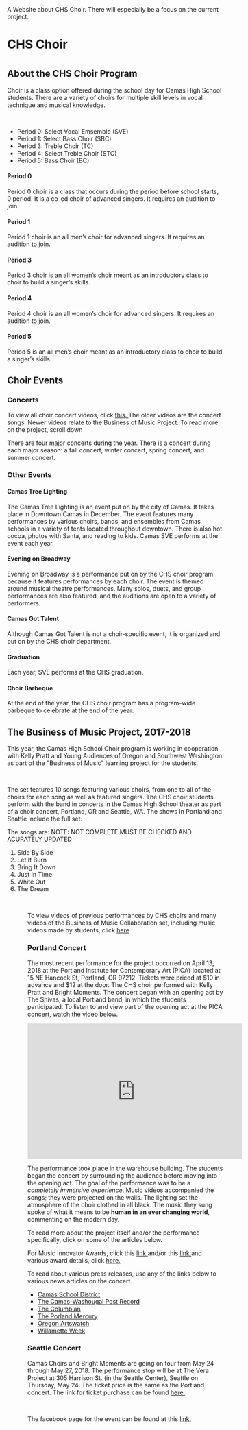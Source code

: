 <!DOCTYPEhtml>
<html>
  <commment> 
    <head> 
    <title>
    CHS Choir.
    </title>
      A Website about CHS Choir. There will especially be a focus on the current project.
    </head> 
  </comment>
  <body>
    
<h1>CHS Choir<h1>
  <h2>About the CHS Choir Program</h2>
    <p> Choir is a class option offered during the school day for Camas High School students. There are a variety of choirs for multiple skill levels in vocal technique and musical knowledge.</p> <br>
    <The choirs offered are:>
      <ul>
        <li> Period 0: Select Vocal Emsemble (SVE)</li>
        <li> Period 1: Select Bass Choir (SBC)</li>
        <li> Period 3: Treble Choir (TC)</li>
        <li> Period 4: Select Treble Choir (STC)</li>
        <li> Period 5: Bass Choir (BC)</li>
      </ul>  
     <h4> Period 0</h4>
      <p>Period 0 choir is a class that occurs during the period before school starts, 0 period. It is a co-ed choir of advanced singers. It requires an audition to join.</p>
    <h4> Period 1</h4>
      <p> Period 1 choir is an all men’s choir for advanced singers. It requires an audition to join.</p>
    <h4> Period 3</h4>
      <p>Period 3 choir is an all women’s choir meant as an introductory class to choir to build a singer’s skills.</p>
    <h4> Period 4</h4>
      <p>Period 4 choir is an all women’s choir for advanced singers. It requires an audition to join.</p>
    <h4> Period 5</h4>
      <p>Period 5 is an all men’s choir meant as an introductory class to choir to build a singer’s skills.</p>
          
  <h2>Choir Events</h2>
    <h3>Concerts</h3>
      <p>To view all choir concert videos, click <a href="https://www.youtube.com/channel/UC6Lb2xV-sxh-MuK6lnI0X3w/videos" target="_blank"> this. </a> The older videos are the concert songs. Newer videos relate to the Business of Music Project. To read more on the project, scroll down </p> 
      <p>There are four major concerts during the year. There is a concert during each major season: a fall concert, winter concert, spring concert, and summer concert.</p>
 <h3>Other Events</h3>
      <h4>Camas Tree Lighting</h4>
        <p>The Camas Tree Lighting is an event put on by the city of Camas. It takes place in Downtown Camas in December. The event features many performances by various choirs, bands, and ensembles from Camas schools in a variety of tents located throughout downtown. There is also hot cocoa, photos with Santa, and reading to kids. Camas SVE performs at the event each year.</p>
      <h4>Evening on Broadway</h4>
        <p>Evening on Broadway is a performance put on by the CHS choir program because it features performances by each choir. The event is themed around musical theatre performances. Many solos, duets, and group performances are also featured, and the auditions are open to a variety of performers.</p>
        <h4>Camas Got Talent</h4>
<p>Although Camas Got Talent is not a choir-specific event, it is organized and put on by the CHS choir department.</p>
        <h4>Graduation</h4>
          <p>Each year, SVE performs at the CHS graduation.</p>
       <h4>Choir Barbeque</h4>
         <p>At the end of the year, the CHS choir program has a program-wide barbeque to celebrate at the end of the year.</p>
         
         
 <h2>The Business of Music Project, 2017-2018</h2>
   <p>This year, the Camas High School Choir program is working in cooperation with Kelly Pratt and Young Audiences of Oregon and Southwest Washington as part of the "Business of Music" learning project for the students.</p> <br>
   <p>The set features 10 songs featuring various choirs, from one to all of the choirs for each song as well as featured singers. The CHS choir students perform with the band in concerts in the Camas High School theater as part of a choir concert, Portland, OR and Seattle, WA. The shows in Portland and Seattle include the full set.</p>   
      <p> The songs are: NOTE: NOT COMPLETE MUST BE CHECKED AND ACURATELY UPDATED</p>
        <ol>
          <li> Side By Side </li>
          <li> Let It Burn </li>
          <li> Bring It Down </li>
          <li> Just In Time </li>
          <li> White Out </li>
          <li> The Dream </li>
        <ol>
        <br>       
   <p>To view videos of previous performances by CHS choirs and many videos of the Business of Music Collaboration set, including music videos made by students, click <a href="https://www.youtube.com/channel/UC6Lb2xV-sxh-MuK6lnI0X3w/videos" target="_blank"> here </a> </p>
   <h3>Portland Concert</h3>
     <p>The most recent performance for the project occurred on April 13, 2018 at the Portland Institute for Contemporary Art (PICA) located at 15 NE Hancock St, Portland, OR 97212. Tickets were priced at $10 in advance and $12 at the door. The CHS choir performed with Kelly Pratt and Bright Moments. The concert began with an opening act by The Shivas, a local Portland band, in which the students participated. To listen to and view part of the opening act at the PICA concert, watch the video below.</p> 
      <iframe width="500" height="315" src="https://www.youtube.com/embed/uvHptmqPwdk" frameborder="0" allow="autoplay; encrypted-media" allowfullscreen></iframe>
     <p> The performance took place in the warehouse building. The students began the concert by surrounding the audience before moving into the opening act. The goal of the performance was to be a <em>completely immersive experience</em>. Music videos accompanied the songs; they were projected on the walls. The lighting set the atmosphere of the choir clothed in all black. The music they sung spoke of what it means to be <strong>human in an ever changing world</strong>, commenting on the modern day.</p>
     <p>To read more about the project itself and/or the performance specifically, click on some of the articles below.</p>
     <p> For Music Innovator Awards, click this <a href="https://www.giveanote.org/initiatives/music-education-innovator-award/"> link </a> and/or this <a href="https://www.giveanote.org/blog/2018/04/give-a-note-foundation-awards-five-music-programs-for-innovation-in-music-education/"> link </a>  and various award details, click <a href="http://www.prweb.com/releases/2018/04/prweb15423184.htm"> here. </a> </p>
     <p> To read about various press releases, use any of the links below to various news articles on the concert. </p>
      <ul>
        <li> <a href="http://www.camas.wednet.edu/news/camas-high-choir-teams-indie-rock-composer/"> Camas School District </a>
        <li> <a href="http://www.camaspostrecord.com/news/2018/apr/12/camas-high-choir-teams-up-with-indie-rock-composer/"> The Camas-Washougal Post Record </a>
        <li> <a href="http://www.columbian.com/news/2018/apr/13/camas-choir-students-get-a-lesson-in-the-music-business/"> The Columbian </a>
        <li> <a href="https://www.portlandmercury.com/music/2018/04/11/19807715/kelly-pratt-premieres-new-work-as-bright-moments-with-the-camas-high-school-choir"> The Porland Mercury </a>
        <li> <a href="http://www.orartswatch.org/third-angle-hand2mouth-bright-moments-previews-pop-goes-classical/"> Oregon Artswatch </a>
        <li> <a href="http://www.wweek.com/calendar/cal/1264657/"> Willamette Week </a>
      </ul>
    <h3>Seattle Concert</h3>
      <p>Camas Choirs and Bright Moments are going on tour from May 24 through May 27, 2018. The performance stop will be at The Vera Project at 305 Harrison St. (in the Seattle Center), Seattle on Thursday, May 24. The ticket price is the same as the Portland concert. The link for ticket purchase can be found <a href="https://www.ticketfly.com/event/1686167"> here. </a> </p>
          <br>
      <p> The facebook page for the event can be found at this <a href="https://www.facebook.com/events/234445007292836/"> link. </a> </p>

          
      
  </body>    
</html>
